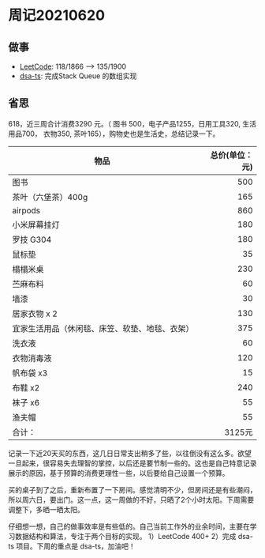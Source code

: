 # 周记20210620

## 做事

- [LeetCode](https://leetcode.com/JiweiYuan/): 118/1866 --> 135/1900
- [dsa-ts](https://github.com/jiweiyuan/dsa-ts): 完成Stack Queue 的数组实现

## 省思

618，近三周合计消费3290 元。（ 图书 500，电子产品1255，日用工具320,  生活用品700， 衣物350,  茶叶165），购物史也是生活史，总结记录一下。

| 物品                                           | 总价(单位：元) |
| ---------------------------------------------- | -------------: |
| 图书                                           |            500 |
| 茶叶（六堡茶）400g                             |            165 |
| airpods                                        |            860 |
| 小米屏幕挂灯                                   |            180 |
| 罗技 G304                                      |            180 |
| 鼠标垫                                         |             35 |
| 榻榻米桌                                       |            230 |
| 苎麻布料                                       |             60 |
| 墙漆                                           |             30 |
| 居家衣物 x 2                                   |            130 |
| 宜家生活用品（休闲毯、床笠、软垫、地毯、衣架） |            375 |
| 洗衣液                                         |             60 |
| 衣物消毒液                                     |            120 |
| 帆布袋 x3                                      |             15 |
| 布鞋 x2                                        |            240 |
| 袜子 x6                                        |             55 |
| 渔夫帽                                         |             55 |
| 合计：                                         |         3125元 |

记录一下近20天买的东西，这几日日常支出稍多了些，以往倒没有这么多。欲望一旦起来，很容易失去理智的掌控，以后还是要节制一些的。这也是自己特意记录展示的原因，基于预算的消费更理性一些，以后要给自己设置一个预算。

买的桌子到了之后，重新布置了一下房间。感觉清明不少，但房间还是有些潮闷，所以周六日，要出门。这一点，这一周做的不好，只晒了2个小时太阳。下周需要调整下，多晒一晒太阳。

仔细想一想，自己的做事效率是有些低的。自己当前工作外的业余时间，主要在学习数据结构和算法，专注于两个目标的实现。 1）LeetCode 400+ 2）完成 dsa-ts 项目。下周的重点是 dsa-ts，加油吧！